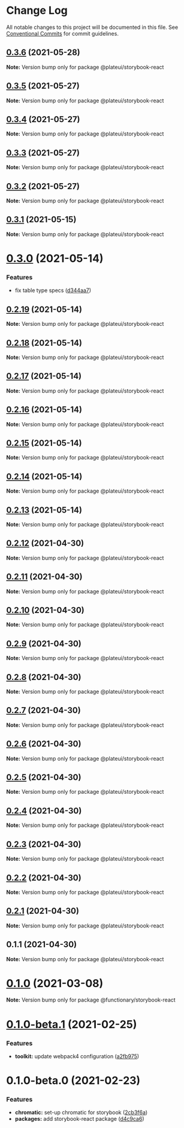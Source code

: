 # Change Log

All notable changes to this project will be documented in this file.
See [Conventional Commits](https://conventionalcommits.org) for commit guidelines.

## [0.3.6](https://github.com/wraft/plate/compare/@plateui/storybook-react@0.3.5...@plateui/storybook-react@0.3.6) (2021-05-28)

**Note:** Version bump only for package @plateui/storybook-react

## [0.3.5](https://github.com/wraft/plate/compare/@plateui/storybook-react@0.3.4...@plateui/storybook-react@0.3.5) (2021-05-27)

**Note:** Version bump only for package @plateui/storybook-react

## [0.3.4](https://github.com/wraft/plate/compare/@plateui/storybook-react@0.3.3...@plateui/storybook-react@0.3.4) (2021-05-27)

**Note:** Version bump only for package @plateui/storybook-react

## [0.3.3](https://github.com/wraft/plate/compare/@plateui/storybook-react@0.3.2...@plateui/storybook-react@0.3.3) (2021-05-27)

**Note:** Version bump only for package @plateui/storybook-react

## [0.3.2](https://github.com/wraft/plate/compare/@plateui/storybook-react@0.3.1...@plateui/storybook-react@0.3.2) (2021-05-27)

**Note:** Version bump only for package @plateui/storybook-react

## [0.3.1](https://github.com/wraft/plate/compare/@plateui/storybook-react@0.3.0...@plateui/storybook-react@0.3.1) (2021-05-15)

**Note:** Version bump only for package @plateui/storybook-react

# [0.3.0](https://github.com/wraft/plate/compare/@plateui/storybook-react@0.2.19...@plateui/storybook-react@0.3.0) (2021-05-14)

### Features

- fix table type specs ([d344aa7](https://github.com/wraft/plate/commit/d344aa7f4d65d2dd3ca0fdfeef5c952a69d5238d))

## [0.2.19](https://github.com/wraft/plate/compare/@plateui/storybook-react@0.2.18...@plateui/storybook-react@0.2.19) (2021-05-14)

**Note:** Version bump only for package @plateui/storybook-react

## [0.2.18](https://github.com/wraft/plate/compare/@plateui/storybook-react@0.2.17...@plateui/storybook-react@0.2.18) (2021-05-14)

**Note:** Version bump only for package @plateui/storybook-react

## [0.2.17](https://github.com/wraft/plate/compare/@plateui/storybook-react@0.2.16...@plateui/storybook-react@0.2.17) (2021-05-14)

**Note:** Version bump only for package @plateui/storybook-react

## [0.2.16](https://github.com/wraft/plate/compare/@plateui/storybook-react@0.2.15...@plateui/storybook-react@0.2.16) (2021-05-14)

**Note:** Version bump only for package @plateui/storybook-react

## [0.2.15](https://github.com/wraft/plate/compare/@plateui/storybook-react@0.2.14...@plateui/storybook-react@0.2.15) (2021-05-14)

**Note:** Version bump only for package @plateui/storybook-react

## [0.2.14](https://github.com/wraft/plate/compare/@plateui/storybook-react@0.2.13...@plateui/storybook-react@0.2.14) (2021-05-14)

**Note:** Version bump only for package @plateui/storybook-react

## [0.2.13](https://github.com/wraft/plate/compare/@plateui/storybook-react@0.2.12...@plateui/storybook-react@0.2.13) (2021-05-14)

**Note:** Version bump only for package @plateui/storybook-react

## [0.2.12](https://github.com/wraft/plate/compare/@plateui/storybook-react@0.2.11...@plateui/storybook-react@0.2.12) (2021-04-30)

**Note:** Version bump only for package @plateui/storybook-react

## [0.2.11](https://github.com/wraft/plate/compare/@plateui/storybook-react@0.2.10...@plateui/storybook-react@0.2.11) (2021-04-30)

**Note:** Version bump only for package @plateui/storybook-react

## [0.2.10](https://github.com/wraft/plate/compare/@plateui/storybook-react@0.2.9...@plateui/storybook-react@0.2.10) (2021-04-30)

**Note:** Version bump only for package @plateui/storybook-react

## [0.2.9](https://github.com/wraft/plate/compare/@plateui/storybook-react@0.2.8...@plateui/storybook-react@0.2.9) (2021-04-30)

**Note:** Version bump only for package @plateui/storybook-react

## [0.2.8](https://github.com/wraft/plate/compare/@plateui/storybook-react@0.2.7...@plateui/storybook-react@0.2.8) (2021-04-30)

**Note:** Version bump only for package @plateui/storybook-react

## [0.2.7](https://github.com/wraft/plate/compare/@plateui/storybook-react@0.2.6...@plateui/storybook-react@0.2.7) (2021-04-30)

**Note:** Version bump only for package @plateui/storybook-react

## [0.2.6](https://github.com/wraft/plate/compare/@plateui/storybook-react@0.2.5...@plateui/storybook-react@0.2.6) (2021-04-30)

**Note:** Version bump only for package @plateui/storybook-react

## [0.2.5](https://github.com/wraft/plate/compare/@plateui/storybook-react@0.2.4...@plateui/storybook-react@0.2.5) (2021-04-30)

**Note:** Version bump only for package @plateui/storybook-react

## [0.2.4](https://github.com/wraft/plate/compare/@plateui/storybook-react@0.2.3...@plateui/storybook-react@0.2.4) (2021-04-30)

**Note:** Version bump only for package @plateui/storybook-react

## [0.2.3](https://github.com/wraft/plate/compare/@plateui/storybook-react@0.2.2...@plateui/storybook-react@0.2.3) (2021-04-30)

**Note:** Version bump only for package @plateui/storybook-react

## [0.2.2](https://github.com/wraft/plate/compare/@plateui/storybook-react@0.2.1...@plateui/storybook-react@0.2.2) (2021-04-30)

**Note:** Version bump only for package @plateui/storybook-react

## [0.2.1](https://github.com/wraft/plate/compare/@plateui/storybook-react@0.1.1...@plateui/storybook-react@0.2.1) (2021-04-30)

**Note:** Version bump only for package @plateui/storybook-react

## 0.1.1 (2021-04-30)

**Note:** Version bump only for package @plateui/storybook-react

# [0.1.0](https://github.com/wearefunctionary/plate/compare/@functionary/storybook-react@0.1.0-beta.1...@functionary/storybook-react@0.1.0) (2021-03-08)

**Note:** Version bump only for package @functionary/storybook-react

# [0.1.0-beta.1](https://github.com/wearefunctionary/plate/compare/@functionary/storybook-react@0.1.0-beta.0...@functionary/storybook-react@0.1.0-beta.1) (2021-02-25)

### Features

- **toolkit:** update webpack4 configuration ([a2fb975](https://github.com/wearefunctionary/plate/commit/a2fb975a05ea5fb1b88b372d3b4992f788b42fe5))

# 0.1.0-beta.0 (2021-02-23)

### Features

- **chromatic:** set-up chromatic for storybook ([2cb3f6a](https://github.com/wearefunctionary/plate/commit/2cb3f6ab44e44436db76b8862ea4ff568ed39155))
- **packages:** add storybook-react package ([d4c9ca6](https://github.com/wearefunctionary/plate/commit/d4c9ca66e24552c5dca6b5f279fac9a72e751e81))
